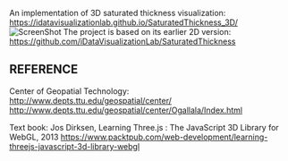 An implementation of 3D saturated thickness visualization: https://idatavisualizationlab.github.io/SaturatedThickness_3D/
![ScreenShot](
https://github.com/iDataVisualizationLab/SaturatedThickness_3D/blob/master/media/ST_2.png)
The project is based on its earlier 2D version:
https://github.com/iDataVisualizationLab/SaturatedThickness


## REFERENCE

Center of Geopatial Technology:  
http://www.depts.ttu.edu/geospatial/center/
http://www.depts.ttu.edu/geospatial/center/Ogallala/Index.html

Text book: Jos Dirksen, Learning Three.js : The JavaScript 3D Library for WebGL, 2013
https://www.packtpub.com/web-development/learning-threejs-javascript-3d-library-webgl

